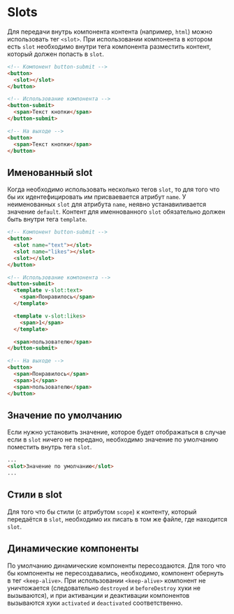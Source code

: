 # Slots

Для передачи внутрь компонента контента (например, `html`) можно использовать тег `<slot>`. При использовании компонента в котором есть `slot` необходимо внутри тега компонента разместить контент, который должен попасть в `slot`.

```html
<!-- Компонент button-submit -->
<button>
  <slot></slot>
</button>

<!-- Использование компонента -->
<button-submit>
  <span>Текст кнопки</span>
</button-submit>

<!-- На выходе -->
<button>
  <span>Текст кнопки</span>
</button>
```

## Именованный slot

Когда необходимо использовать несколько тегов `slot`, то для того что бы их идентефицировать им присваевается атрибут `name`. У неименованных `slot` для атрибута `name`, неявно устанавиливается значение `default`. Контент для именнованного `slot` обязательно должен быть внутри тега `template`.

```html
<!-- Компонент button-submit -->
<button>
  <slot name="text"></slot>
  <slot name="likes"></slot>
  <slot></slot>
</button>

<!-- Использование компонента -->
<button-submit>
  <template v-slot:text>
    <span>Понравилось</span>
  </template>

  <template v-slot:likes>
    <span>1</span>
  </template>

  <span>пользователю</span>
</button-submit>

<!-- На выходе -->
<button>
  <span>Понравилось</span>
  <span>1</span>
  <span>пользователю</span>
</button>
```

## Значение по умолчанию

Если нужно установить значение, которое будет отображаться в случае если в `slot` ничего не передано, необходимо значение по умолчанию поместить внутрь тега `slot`.

```html
...
<slot>Значение по умолчанию</slot>
...
```

## Стили в slot

Для того что бы стили (с атрибутом `scope`) к контенту, который передаётся в `slot`, необходимо их писать в том же файле, где находится `slot`.

## Динамические компоненты

По умолчанию динамические компоненты пересоздаются. Для того что бы компоненты не пересоздавались, необходимо, компонент обернуть в тег `<keep-alive>`. При использовании `<keep-alive>` компонент не уничтожается (следовательно `destroyed` и `beforeDestroy` хуки не вызываются), и при активанции и деактивации компонентов вызываются хуки `activated` и `deactivated` соответственно.

